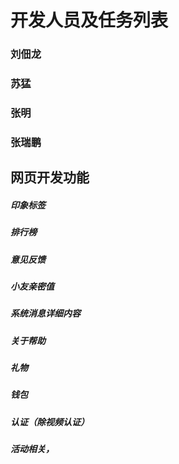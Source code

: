 # 开发人员及任务列表

### 刘佃龙

### 苏猛

### 张明

### 张瑞鹏




## 网页开发功能
##### 印象标签 
##### 排行榜
##### 意见反馈
##### 小友亲密值
##### 系统消息详细内容
##### 关于帮助 
##### 礼物 
##### 钱包 
##### 认证（除视频认证）
##### 活动相关，
